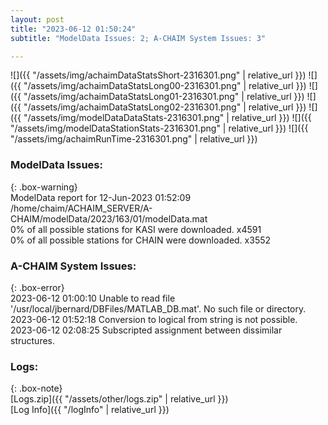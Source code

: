```yaml
---
layout: post
title: "2023-06-12 01:50:24"
subtitle: "ModelData Issues: 2; A-CHAIM System Issues: 3"

---
```


![]({{ "/assets/img/achaimDataStatsShort-2316301.png" | relative_url }})
![]({{ "/assets/img/achaimDataStatsLong00-2316301.png" | relative_url }})
![]({{ "/assets/img/achaimDataStatsLong01-2316301.png" | relative_url }})
![]({{ "/assets/img/achaimDataStatsLong02-2316301.png" | relative_url }})
![]({{ "/assets/img/modelDataDataStats-2316301.png" | relative_url }})
![]({{ "/assets/img/modelDataStationStats-2316301.png" | relative_url }})
![]({{ "/assets/img/achaimRunTime-2316301.png" | relative_url }})


### ModelData Issues:  
  
{: .box-warning}  
 ModelData report for 12-Jun-2023 01:52:09   
 /home/chaim/ACHAIM_SERVER/A-CHAIM/modelData/2023/163/01/modelData.mat   
 0% of all possible stations for KASI were downloaded. x4591   
 0% of all possible stations for CHAIN were downloaded. x3552   
  
### A-CHAIM System Issues:  
  
{: .box-error}  
2023-06-12 01:00:10 Unable to read file '/usr/local/jbernard/DBFiles/MATLAB_DB.mat'. No such file or directory.  
2023-06-12 01:52:18 Conversion to logical from string is not possible.  
2023-06-12 02:08:25 Subscripted assignment between dissimilar structures.  

### Logs:  
  
{: .box-note}  
[Logs.zip]({{ "/assets/other/logs.zip" | relative_url }})  
[Log Info]({{ "/logInfo" | relative_url }})  
